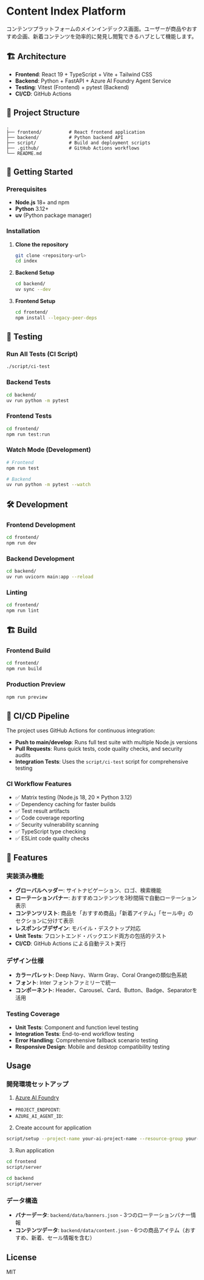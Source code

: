 # Content Index Platform

コンテンツプラットフォームのメインインデックス画面。ユーザーが商品やおすすめ企画、新着コンテンツを効率的に発見し閲覧できるハブとして機能します。

## 🏗️ Architecture

- **Frontend**: React 19 + TypeScript + Vite + Tailwind CSS
- **Backend**: Python + FastAPI + Azure AI Foundry Agent Service
- **Testing**: Vitest (Frontend) + pytest (Backend)
- **CI/CD**: GitHub Actions

## 📁 Project Structure

```
.
├── frontend/          # React frontend application
├── backend/           # Python backend API
├── script/            # Build and deployment scripts
├── .github/           # GitHub Actions workflows
└── README.md
```

## 🚀 Getting Started

### Prerequisites

- **Node.js** 18+ and npm
- **Python** 3.12+
- **uv** (Python package manager)

### Installation

1. **Clone the repository**
   ```bash
   git clone <repository-url>
   cd index
   ```

2. **Backend Setup**
   ```bash
   cd backend/
   uv sync --dev
   ```

3. **Frontend Setup**
   ```bash
   cd frontend/
   npm install --legacy-peer-deps
   ```

## 🧪 Testing

### Run All Tests (CI Script)
```bash
./script/ci-test
```

### Backend Tests
```bash
cd backend/
uv run python -m pytest
```

### Frontend Tests
```bash
cd frontend/
npm run test:run
```

### Watch Mode (Development)
```bash
# Frontend
npm run test

# Backend
uv run python -m pytest --watch
```

## 🛠️ Development

### Frontend Development
```bash
cd frontend/
npm run dev
```

### Backend Development
```bash
cd backend/
uv run uvicorn main:app --reload
```

### Linting
```bash
cd frontend/
npm run lint
```

## 🏗️ Build

### Frontend Build
```bash
cd frontend/
npm run build
```

### Production Preview
```bash
npm run preview
```

## 🔄 CI/CD Pipeline

The project uses GitHub Actions for continuous integration:

- **Push to main/develop**: Runs full test suite with multiple Node.js versions
- **Pull Requests**: Runs quick tests, code quality checks, and security audits
- **Integration Tests**: Uses the `script/ci-test` script for comprehensive testing

### CI Workflow Features

- ✅ Matrix testing (Node.js 18, 20 × Python 3.12)
- ✅ Dependency caching for faster builds
- ✅ Test result artifacts
- ✅ Code coverage reporting
- ✅ Security vulnerability scanning
- ✅ TypeScript type checking
- ✅ ESLint code quality checks

## 🧩 Features

### 実装済み機能
- **グローバルヘッダー**: サイトナビゲーション、ロゴ、検索機能
- **ローテーションバナー**: おすすめコンテンツを3秒間隔で自動ローテーション表示
- **コンテンツリスト**: 商品を「おすすめ商品」「新着アイテム」「セール中」のセクションに分けて表示
- **レスポンシブデザイン**: モバイル・デスクトップ対応
- **Unit Tests**: フロントエンド・バックエンド両方の包括的テスト
- **CI/CD**: GitHub Actions による自動テスト実行

### デザイン仕様
- **カラーパレット**: Deep Navy、Warm Gray、Coral Orangeの類似色系統
- **フォント**: Inter フォントファミリーで統一
- **コンポーネント**: Header、Carousel、Card、Button、Badge、Separatorを活用

### Testing Coverage
- **Unit Tests**: Component and function level testing
- **Integration Tests**: End-to-end workflow testing
- **Error Handling**: Comprehensive fallback scenario testing
- **Responsive Design**: Mobile and desktop compatibility testing

## Usage

### 開発環境セットアップ

1. [Azure AI Foundry](https://learn.microsoft.com/ja-jp/azure/ai-foundry/agents/environment-setup)

- `PROJECT_ENDPOINT`: 
- `AZURE_AI_AGENT_ID`: 

2. Create account for application

```bash
script/setup --project-name your-ai-project-name --resource-group your-resource-group-name
```

3. Run application

```bash
cd frontend
script/server
```

```bash
cd backend
script/server
```

### データ構造

- **バナーデータ**: `backend/data/banners.json` - 3つのローテーションバナー情報
- **コンテンツデータ**: `backend/data/content.json` - 6つの商品アイテム（おすすめ、新着、セール情報を含む）

## License

MIT

